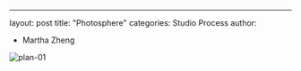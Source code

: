 ---
layout: post
title: "Photosphere"
categories: Studio Process
author:
- Martha Zheng

![plan-01](https://user-images.githubusercontent.com/90550813/138323403-845edb95-2fe6-4107-9851-14414a63c7d3.jpg)
